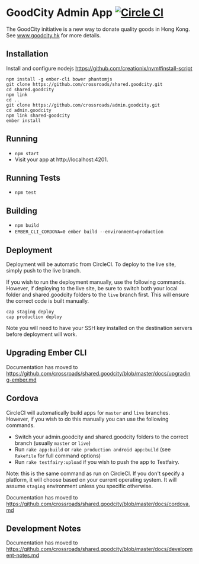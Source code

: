 # GoodCity Admin App [![Circle CI](https://circleci.com/gh/crossroads/admin.goodcity.svg?style=svg)](https://circleci.com/gh/crossroads/admin.goodcity)

The GoodCity initiative is a new way to donate quality goods in Hong Kong. See www.goodcity.hk for more details.

## Installation

Install and configure nodejs https://github.com/creationix/nvm#install-script

```shell
npm install -g ember-cli bower phantomjs
git clone https://github.com/crossroads/shared.goodcity.git
cd shared.goodcity
npm link
cd ..
git clone https://github.com/crossroads/admin.goodcity.git
cd admin.goodcity
npm link shared-goodcity
ember install
```

## Running

* `npm start`
* Visit your app at http://localhost:4201.

## Running Tests

* `npm test`

## Building

* `npm build`
* `EMBER_CLI_CORDOVA=0 ember build --environment=production`

## Deployment

Deployment will be automatic from CircleCI. To deploy to the live site, simply push to the live branch.

If you wish to run the deployment manually, use the following commands. However, if deploying to the live site, be sure to switch both your local folder and shared.goodcity folders to the `live` branch first. This will ensure the correct code is built manually.

    cap staging deploy
    cap production deploy

Note you will need to have your SSH key installed on the destination servers before deployment will work.

## Upgrading Ember CLI
Documentation has moved to https://github.com/crossroads/shared.goodcity/blob/master/docs/upgrading-ember.md

## Cordova
CircleCI will automatically build apps for `master` and `live` branches. However, if you wish to do this manually you can use the following commands.

* Switch your admin.goodcity and shared.goodcity folders to the correct branch (usually `master` or `live`)
* Run `rake app:build` or `rake production android app:build` (see `Rakefile` for full command options)
* Run `rake testfairy:upload` if you wish to push the app to Testfairy.

Note: this is the same command as run on CircleCI. If you don't specify a platform, it will choose based on your current operating system. It will assume `staging` environment unless you specific otherwise.

Documentation has moved to https://github.com/crossroads/shared.goodcity/blob/master/docs/cordova.md

## Development Notes
Documentation has moved to https://github.com/crossroads/shared.goodcity/blob/master/docs/development-notes.md
